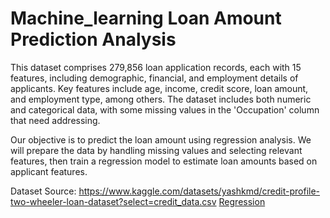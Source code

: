 # Machine_learning Loan Amount Prediction Analysis

This dataset comprises 279,856 loan application records, each with 15 features, including demographic, financial, and employment details of applicants. Key features include age, income, credit score, loan amount, and employment type, among others. The dataset includes both numeric and categorical data, with some missing values in the 'Occupation' column that need addressing.

Our objective is to predict the loan amount using regression analysis. We will prepare the data by handling missing values and selecting relevant features, then train a regression model to estimate loan amounts based on applicant features.

Dataset Source: https://www.kaggle.com/datasets/yashkmd/credit-profile-two-wheeler-loan-dataset?select=credit_data.csv
[Regression](./Project2_Regression.ipynb)
